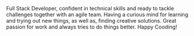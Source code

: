 Full Stack Developer, confident in technical skills and ready to tackle challenges together with an agile team.
Having a curious mind for learning and trying out new things, as well as, finding creative solutions.
Great passion for work and always tries to do things better.
Happy Cooding!
